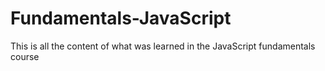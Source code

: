 # Fundamentals-JavaScript
This is all the content of what was learned in the JavaScript fundamentals course
